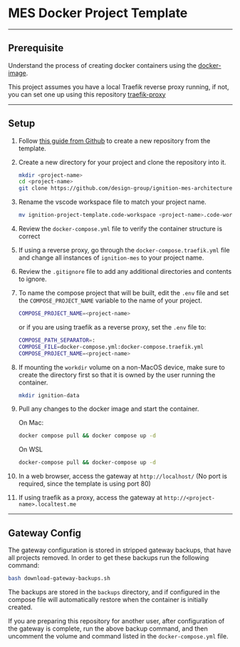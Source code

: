 # MES Docker Project Template

___

## Prerequisite

Understand the process of creating docker containers using the [docker-image](https://github.com/design-group/ignition-docker).

This project assumes you have a local Traefik reverse proxy running, if not, you can set one up using this repository [traefik-proxy](https://github.com/design-group/traefik-proxy)

___

## Setup

1. Follow [this guide from Github](https://docs.github.com/en/repositories/creating-and-managing-repositories/creating-a-repository-from-a-template) to create a new repository from the template.
2. Create a new directory for your project and clone the repository into it.

    ```sh
    mkdir <project-name>
    cd <project-name>
    git clone https://github.com/design-group/ignition-mes-architecture-template.git .
    ```

3. Rename the vscode workspace file to match your project name.

    ```sh
    mv ignition-project-template.code-workspace <project-name>.code-workspace
    ```

4. Review the `docker-compose.yml` file to verify the container structure is correct
5. If using a reverse proxy, go through the `docker-compose.traefik.yml` file and change all instances of `ignition-mes` to your project name.
6. Review the `.gitignore` file to add any
   additional directories and contents to ignore.
7. To name the compose project that will be built, edit the `.env` file and set the `COMPOSE_PROJECT_NAME` variable to the name of 	your project.

	```sh
	COMPOSE_PROJECT_NAME=<project-name>
	```

	or if you are using traefik as a reverse proxy, set the `.env` file to:

	```sh
	COMPOSE_PATH_SEPARATOR=:
	COMPOSE_FILE=docker-compose.yml:docker-compose.traefik.yml
	COMPOSE_PROJECT_NAME=<project-name>
	```

8. If mounting the `workdir` volume on a non-MacOS device, make sure to create the directory first so that it is owned by the user running the container.

	```sh
	mkdir ignition-data
	```

9. Pull any changes to the docker image and start the container.
      
    On Mac:
    
	```sh
    docker compose pull && docker compose up -d
    ```
    
	On WSL
    
	```sh
    docker-compose pull && docker-compose up -d
    ```

10. In a web browser, access the gateway at `http://localhost/` (No port is required, since the template is using port 80)

11. If using traefik as a proxy, access the gateway at `http://<project-name>.localtest.me`

___

## Gateway Config

The gateway configuration is stored in stripped gateway backups, that have all projects removed. In order to get these backups run the following command:

```sh
bash download-gateway-backups.sh
```

The backups are stored in the `backups` directory, and if configured in the compose file will automatically restore when the container is initially created. 

If you are preparing this repository for another user, after configuration of the gateway is complete, run the above backup command, and then uncomment the volume and command listed in the `docker-compose.yml` file.
